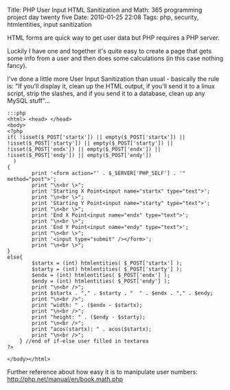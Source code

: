 Title: PHP User Input HTML Sanitization and Math: 365 programming project day twenty five
Date: 2010-01-25 22:08
Tags: php, security, htmlentities, input sanitization

HTML forms are quick way to get user data but PHP requires a PHP server. 

Luckily I have one and together it's quite easy to create a page that gets some info from a user and then does some calculations (in this case nothing fancy).

I've done a little more User Input Sanitization than usual - basically the rule is: "If you'll display it, clean up the HTML output, if you'll send it to a linux script, strip the slashes, and if you send it to a database, clean up any MySQL stuff"...


    :::php
    <html> <head> </head>
    <body>
    <?php
    if( !isset($_POST['startx']) || empty($_POST['startx']) || !isset($_POST['starty']) || empty($_POST['starty']) || !isset($_POST['endx']) || empty($_POST['endx']) || !isset($_POST['endy']) || empty($_POST['endy']) 
      )
    {
        	print '<form action="' . $_SERVER['PHP_SELF'] . '" method="post">';
        	print "\n<br \>"; 
        	print 'Starting X Point<input name="startx" type="text">';
        	print "\n<br \>"; 
        	print 'Starting Y Point<input name="starty" type="text">';
        	print "\n<br \>"; 
        	print 'End X Point<input name="endx" type="text">';
        	print "\n<br \>"; 
        	print 'End Y Point<input name="endy" type="text">';
        	print "\n<br \>"; 
        	print '<input type="submit" /></form>';
        	print "\n<br \>"; 
    }
    else{
        	$startx = (int) htmlentities( $_POST['startx'] );
        	$starty = (int) htmlentities( $_POST['starty'] );
        	$endx = (int) htmlentities( $_POST['endx'] );
        	$endy = (int) htmlentities( $_POST['endy'] );
        	print "\n<br />";
        	print $startx . "," . $starty . "  " . $endx . "," . $endy;
        	print "\n<br />";
        	print "width: " . ($endx - $startx); 
        	print "\n<br />";
        	print "height: " . ($endy - $starty); 
        	print "\n<br />";
        	print "acos(startx): " . acos($startx); 
        	print "\n<br />";
    	} //end of if-else user filled in textarea
    ?>
    
    </body></html>
    

Further reference about how easy it is to manipulate user numbers: <http://php.net/manual/en/book.math.php>